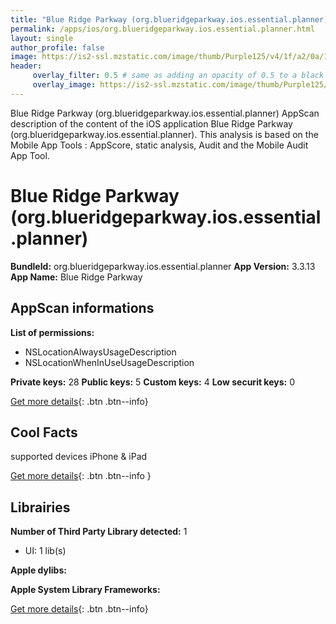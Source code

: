 ```yaml
---
title: "Blue Ridge Parkway (org.blueridgeparkway.ios.essential.planner)"
permalink: /apps/ios/org.blueridgeparkway.ios.essential.planner.html
layout: single
author_profile: false
image: https://is2-ssl.mzstatic.com/image/thumb/Purple125/v4/1f/a2/0a/1fa20afe-6281-e640-b412-2ff0997a76d2/AppIcon-0-0-1x_U007emarketing-0-0-0-7-0-0-sRGB-0-0-0-GLES2_U002c0-512MB-85-220-0-0.png/512x512bb.jpg
header: 
     overlay_filter: 0.5 # same as adding an opacity of 0.5 to a black background
     overlay_image: https://is2-ssl.mzstatic.com/image/thumb/Purple125/v4/1f/a2/0a/1fa20afe-6281-e640-b412-2ff0997a76d2/AppIcon-0-0-1x_U007emarketing-0-0-0-7-0-0-sRGB-0-0-0-GLES2_U002c0-512MB-85-220-0-0.png/512x512bb.jpg
---
```

Blue Ridge Parkway (org.blueridgeparkway.ios.essential.planner) AppScan description of the content of the iOS application Blue Ridge Parkway (org.blueridgeparkway.ios.essential.planner). This analysis is based on the Mobile App Tools : AppScore, static analysis, Audit and the Mobile Audit App Tool.

# Blue Ridge Parkway (org.blueridgeparkway.ios.essential.planner)

**BundleId:** org.blueridgeparkway.ios.essential.planner
**App Version:** 3.3.13
**App Name:** Blue Ridge Parkway


## AppScan informations 

**List of permissions:** 
- NSLocationAlwaysUsageDescription
- NSLocationWhenInUseUsageDescription
  
  
**Private keys:** 28
**Public keys:** 5
**Custom keys:** 4
**Low securit keys:** 0
  
[Get more details](/pricing.html){: .btn .btn--info}

## Cool Facts

supported devices iPhone & iPad
  
[Get more details](/pricing.html){: .btn .btn--info }

## Librairies 
**Number of Third Party Library detected:** 1
- UI: 1 lib(s)


**Apple dylibs:**


**Apple System Library Frameworks:**


  
[Get more details](/pricing.html){: .btn .btn--info}

